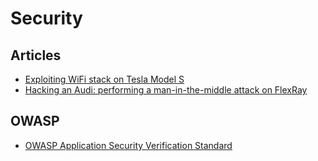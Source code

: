 # Security

## Articles

- [Exploiting WiFi stack on Tesla Model S](https://keenlab.tencent.com/en/2020/01/02/exploiting-wifi-stack-on-tesla-model-s/)
- [Hacking an Audi: performing a man-in-the-middle attack on FlexRay](https://medium.com/@comma_ai/hacking-an-audi-performing-a-man-in-the-middle-attack-on-flexray-2710b1d29f3f)

## OWASP

- [OWASP Application Security Verification Standard](https://github.com/OWASP/ASVS#latest-released-version)
